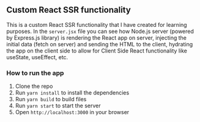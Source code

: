 ## Custom React SSR functionality

This is a custom React SSR functionality that I have created for learning purposes.
In the `server.jsx` file you can see how Node.js server (powered by Express.js library) is rendering the React app on server, injecting the initial data (fetch on server) and sending the HTML to the client, hydrating the app on the client side to allow for Client Side React functionality like useState, useEffect, etc.

### How to run the app

1. Clone the repo
2. Run `yarn install` to install the dependencies
3. Run `yarn build` to build files
4. Run `yarn start` to start the server
5. Open `http://localhost:3000` in your browser

